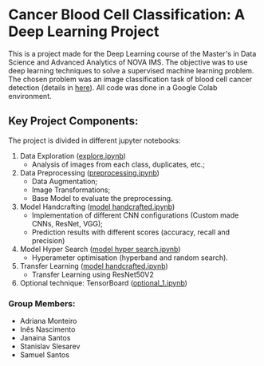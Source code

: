 # Cancer Blood Cell Classification: A Deep Learning Project

This is a project made for the Deep Learning course of the Master's in Data Science and Advanced Analytics of NOVA IMS. The objective was to use deep learning techniques to solve a supervised machine learning problem. The chosen problem was an image classification task of blood cell cancer detection (details in [here](https://www.kaggle.com/datasets/mohammadamireshraghi/blood-cell-cancer-all-4class)). All code was done in a Google Colab environment.

## Key Project Components:
The project is divided in different jupyter notebooks:
1. Data Exploration ([explore.ipynb](https://github.com/adriana-monteiro/cell-cancer-classification/blob/main/notebooks/explore.ipynb))
   * Analysis of images from each class, duplicates, etc.;
2. Data Preprocessing ([preprocessing.ipynb](https://github.com/adriana-monteiro/cell-cancer-classification/blob/main/notebooks/preprocessing.ipynb))
   * Data Augmentation;
   * Image Transformations;
   * Base Model to evaluate the preprocessing.
3. Model Handcrafting ([model handcrafted.ipynb](https://github.com/adriana-monteiro/cell-cancer-classification/blob/main/notebooks/model%20handcrafted.ipynb))
   * Implementation of different CNN configurations (Custom made CNNs, ResNet, VGG);
   * Prediction results with different scores (accuracy, recall and precision)
4. Model Hyper Search ([model hyper search.ipynb](https://github.com/adriana-monteiro/cell-cancer-classification/blob/main/notebooks/model%20hyper%20search.ipynb))
   * Hyperameter optimisation (hyperband and random search).
5. Transfer Learning  ([model handcrafted.ipynb](https://github.com/adriana-monteiro/cell-cancer-classification/blob/main/notebooks/transfer.ipynb))
    * Transfer Learning using ResNet50V2
6. Optional technique: TensorBoard ([optional_1.ipynb](https://github.com/adriana-monteiro/cell-cancer-classification/blob/main/notebooks/optional_1.ipynb))

### Group Members:
- Adriana Monteiro
- Inês Nascimento
- Janaina Santos
- Stanislav Slesarev
- Samuel Santos
